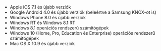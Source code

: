 
  - Apple iOS 7.1 és újabb verziók
  - Google Android 4.0 és újabb verziók (beleértve a Samsung KNOX-ot is)
  - Windows Phone 8.0 és újabb verziók
  - Windows RT és Windows 8.1 RT
  - Windows 8.1 operációs rendszerű számítógépek
  - Windows 10 (Home, Pro, Education és Enterprise) operációs rendszerű számítógépek
  - Mac OS X 10.9 és újabb verziók


<!--HONumber=Jun16_HO4-->


